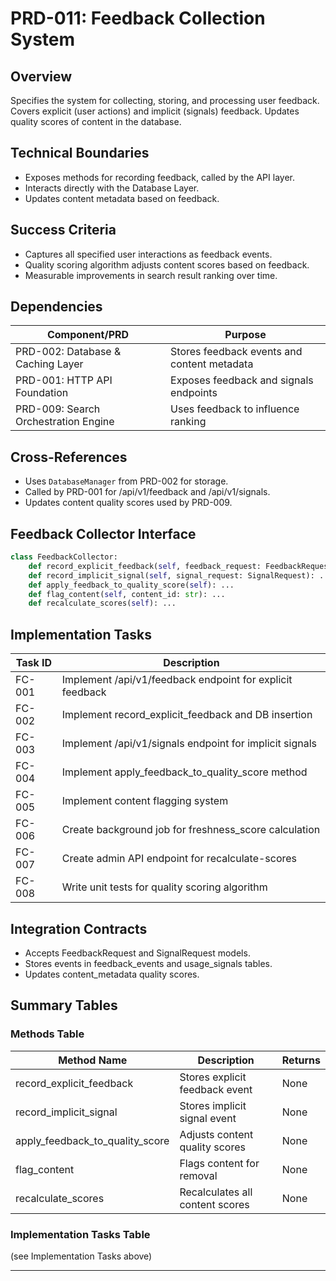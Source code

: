 # PRD-011: Feedback Collection System

## Overview
Specifies the system for collecting, storing, and processing user feedback. Covers explicit (user actions) and implicit (signals) feedback. Updates quality scores of content in the database.

## Technical Boundaries
- Exposes methods for recording feedback, called by the API layer.
- Interacts directly with the Database Layer.
- Updates content metadata based on feedback.

## Success Criteria
- Captures all specified user interactions as feedback events.
- Quality scoring algorithm adjusts content scores based on feedback.
- Measurable improvements in search result ranking over time.

## Dependencies
| Component/PRD | Purpose |
|---------------|---------|
| PRD-002: Database & Caching Layer | Stores feedback events and content metadata |
| PRD-001: HTTP API Foundation | Exposes feedback and signals endpoints |
| PRD-009: Search Orchestration Engine | Uses feedback to influence ranking |

## Cross-References
- Uses `DatabaseManager` from PRD-002 for storage.
- Called by PRD-001 for /api/v1/feedback and /api/v1/signals.
- Updates content quality scores used by PRD-009.

## Feedback Collector Interface

```python
class FeedbackCollector:
    def record_explicit_feedback(self, feedback_request: FeedbackRequest): ...
    def record_implicit_signal(self, signal_request: SignalRequest): ...
    def apply_feedback_to_quality_score(self): ...
    def flag_content(self, content_id: str): ...
    def recalculate_scores(self): ...
```

## Implementation Tasks

| Task ID | Description |
|---------|-------------|
| FC-001  | Implement /api/v1/feedback endpoint for explicit feedback |
| FC-002  | Implement record_explicit_feedback and DB insertion |
| FC-003  | Implement /api/v1/signals endpoint for implicit signals |
| FC-004  | Implement apply_feedback_to_quality_score method |
| FC-005  | Implement content flagging system |
| FC-006  | Create background job for freshness_score calculation |
| FC-007  | Create admin API endpoint for recalculate-scores |
| FC-008  | Write unit tests for quality scoring algorithm |

## Integration Contracts
- Accepts FeedbackRequest and SignalRequest models.
- Stores events in feedback_events and usage_signals tables.
- Updates content_metadata quality scores.

## Summary Tables

### Methods Table

| Method Name                | Description                                 | Returns           |
|----------------------------|---------------------------------------------|-------------------|
| record_explicit_feedback   | Stores explicit feedback event              | None              |
| record_implicit_signal     | Stores implicit signal event                | None              |
| apply_feedback_to_quality_score | Adjusts content quality scores         | None              |
| flag_content               | Flags content for removal                   | None              |
| recalculate_scores         | Recalculates all content scores             | None              |

### Implementation Tasks Table
(see Implementation Tasks above)

---